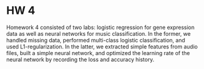 # HW 4
Homework 4 consisted of two labs: logistic regression for gene expression data as well as neural networks for music classification. In the former, we handled missing data, performed multi-class logistic classification, and used L1-regularization. In the latter, we extracted simple features from audio files, built a simple neural network, and optimized the learning rate of the neural network by recording the loss and accuracy history.
